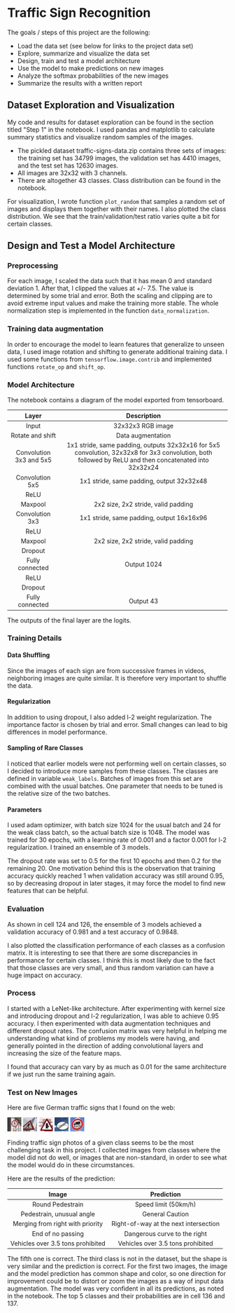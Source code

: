 # Traffic Sign Recognition


The goals / steps of this project are the following:
* Load the data set (see below for links to the project data set)
* Explore, summarize and visualize the data set
* Design, train and test a model architecture
* Use the model to make predictions on new images
* Analyze the softmax probabilities of the new images
* Summarize the results with a written report


[//]: # (Image References)

[image1]: extra/1e.jpg
[image2]: extra/2e.jpg
[image3]: extra/3e.jpg
[image4]: extra/4e.jpg
[image5]: extra/5e.jpg

## Dataset Exploration and Visualization

My code and results for dataset exploration can be found in the section titled "Step 1" in the notebook. I used pandas and matplotlib to calculate summary statistics and visualize random samples of the images.

* The pickled dataset traffic-signs-data.zip contains three sets of images: the training set has 34799 images, the validation set has 4410 images, and the test set has 12630 images.
* All images are 32x32 with 3 channels.
* There are altogether 43 classes. Class distribution can be found in the notebook.

For visualization, I wrote function `plot_random` that samples a random set of images and displays them together with their names. I also plotted the class distribution. We see that the train/validation/test ratio varies quite a bit for certain classes.

## Design and Test a Model Architecture

### Preprocessing

For each image, I scaled the data such that it has mean 0 and standard deviation 1. After that, I clipped the values at +/- 7.5. The value is determined by some trial and error. Both the scaling and clipping are to avoid extreme input values and make the training more stable. The whole normalization step is implemented in the function `data_normalization`.

### Training data augmentation

In order to encourage the model to learn features that generalize to unseen data, I used image rotation and shifting to generate additional training data.  I used some functions from `tensorflow.image.contrib` and implemented functions `rotate_op` and `shift_op`. 


### Model Architecture

The notebook contains a diagram of the model exported from tensorboard.

| Layer         		|     Description	        					| 
|:---------------------:|:---------------------------------------------:| 
| Input         		| 32x32x3 RGB image   							| 
| Rotate and shift  | Data augmentation |
| Convolution 3x3 and 5x5	| 1x1 stride, same padding, outputs 32x32x16 for 5x5 convolution, 32x32x8 for 3x3 convolution, both followed by ReLU and then concatenated into 32x32x24 	|
| Convolution 5x5 | 1x1 stride, same padding, output 32x32x48 |
| ReLU | |
| Maxpool | 2x2 size, 2x2 stride, valid padding |
| Convolution 3x3 | 1x1 stride, same padding, output 16x16x96 |
| ReLU | |
| Maxpool | 2x2 size, 2x2 stride, valid padding |
| Dropout | |
| Fully connected | Output 1024 |
| ReLU | |
| Dropout | |
| Fully connected		| Output 43 |
 
The outputs of the final layer are the logits. 

### Training Details

#### Data Shuffling

Since the images of each sign are from successive frames in videos, neighboring images are quite similar. It is therefore very important to shuffle the data.

#### Regularization

In addition to using dropout, I also added l-2 weight regularization. The importance factor is chosen by trial and error. Small changes can lead to big differences in model performance.

#### Sampling of Rare Classes

  I noticed that earlier models were not performing well on certain classes, so I decided to introduce more samples from these classes. The classes are defined in variable `weak_labels`. Batches of images from this set are combined with the usual batches. One parameter that needs to be tuned is the relative size of the two batches.

#### Parameters

I used adam optimizer, with batch size 1024 for the usual batch and 24 for the weak class batch, so the actual batch size is 1048. The model was trained for 30 epochs, with a learning rate of 0.001 and a factor 0.001 for l-2 regularization. I trained an ensemble of 3 models.

The dropout rate was set to 0.5 for the first 10 epochs and then 0.2 for the remaining 20. One motivation behind this is the observation that training accuracy quickly reached 1 when validation accuracy was still around 0.95, so by decreasing dropout in later stages, it may force the model to find new features that can be helpful.

### Evaluation

As shown in cell 124 and 126, the ensemble of 3 models achieved a validation accuracy of 0.981 and a test accuracy of 0.9848. 

I also plotted the classification performance of each classes as a confusion matrix. It is interesting to see that there are some discrepancies in performance for certain classes. I think this is most likely due to the fact that those classes are very small, and thus random variation can have a huge impact on accuracy.

### Process

I started with a LeNet-like architecture. After experimenting with kernel size and introducing dropout and l-2 regularization, I was able to achieve 0.95 accuracy. I then experimented with data augmentation techniques and different dropout rates.  The confusion matrix was very helpful in helping me understanding what kind of problems my models were having, and generally pointed in the direction of adding convolutional layers and increasing the size of the feature maps. 

I found that accuracy can vary by as much as 0.01 for the same architecture if we just run the same training again.

### Test on New Images

Here are five German traffic signs that I found on the web:

![Round Pedestrain][image1] ![Pedestrain, unusual angle][image2] 
![Unseen class][image3] ![End of no passing][image4]
![Weight limit][image5]

Finding traffic sign photos of a given class seems to be the most challenging task in this project. I collected images from classes where the model did not do well, or images that are non-standard, in order to see what the model would do in these circumstances.

Here are the results of the prediction:

| Image			        |     Prediction	        					| 
|:---------------------:|:---------------------------------------------:| 
| Round Pedestrain | Speed limit (50km/h)   									| 
| Pedestrain, unusual angle     			| General Caution 										|
| Merging from right with priority					| Right-of-way at the next intersection											|
| End of no passing	      		| Dangerous curve to the right |
| Vehicles over 3.5 tons prohibited |  Vehicles over 3.5 tons prohibited|

The fifth one is correct. The third class is not in the dataset, but the shape is very similar and the prediction is correct. For the first two images, the image and the model prediction has common shape and color, so one direction for improvement could be to distort or zoom the images as a way of input data augmentation. The model was very confident in all its predictions, as noted in the notebook. The top 5 classes and their probabilities are in cell 136 and 137.
